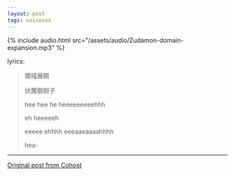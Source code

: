 ```yaml
---
layout: post
tags: voicevox
---
```



{% include audio.html src="/assets/audio/Zudamon-domain-expansion.mp3" %}


lyrics:

<blockquote>
<p>領域展開</p>
<p>伏魔御厨子</p>
<p>hee hee he heeeeeeeeehhh</p>
<p>eh heeeeeh</p>
<p>eeeee ehhhh eeeaaeaaaahhhh</p>
<p>hea-</p>
</blockquote>

---

[Original post from Cohost](https://cohost.org/meow-d/post/5713812-just-installed-voice)

